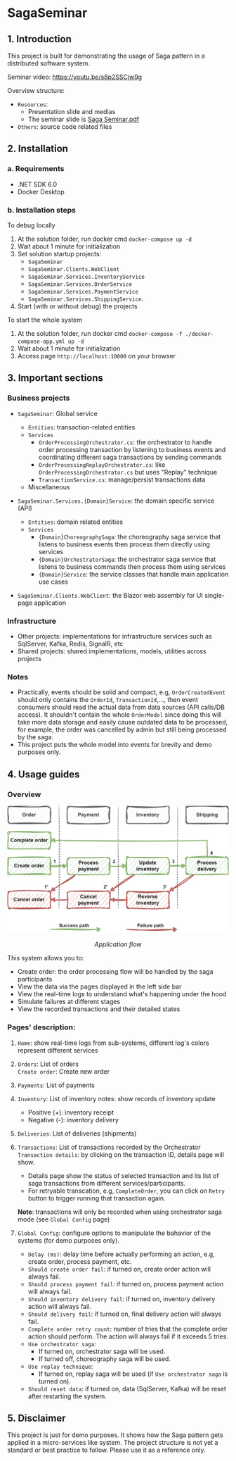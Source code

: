 # SagaSeminar

## 1. Introduction
This project is built for demonstrating the usage of Saga pattern in a distributed software system.

Seminar video: https://youtu.be/s8p2SSCjw9g

Overview structure:
+ `Resources`: 
  + Presentation slide and medias
  + The seminar slide is [Saga Seminar.pdf](/Resources/Saga%20Seminar.pdf)
+ `Others`: source code related files

## 2. Installation
### a. Requirements
+ .NET SDK 6.0
+ Docker Desktop
### b. Installation steps

To debug locally
1. At the solution folder, run docker cmd `docker-compose up -d`
2. Wait about 1 minute for initialization
3. Set solution startup projects: 
   + `SagaSeminar`
   + `SagaSeminar.Clients.WebClient`
   + `SagaSeminar.Services.InventoryService`
   + `SagaSeminar.Services.OrderService`
   + `SagaSeminar.Services.PaymentService`
   + `SagaSeminar.Services.ShippingService`.
4. Start (with or without debug) the projects 

To start the whole system
1. At the solution folder, run docker cmd `docker-compose -f ./docker-compose-app.yml up -d`
2. Wait about 1 minute for initialization
3. Access page `http://localhost:10000` on your browser

## 3. Important sections

### Business projects
+ `SagaSeminar`: Global service
  + `Entities`: transaction-related entities
  + `Services`
    + `OrderProcessingOrchestrator.cs`: the orchestrator to handle order processing transaction by listening to business events and coordinating different saga transactions by sending commands 
    + `OrderProcessingReplayOrchestrator.cs`: like `OrderProcessingOrchestrator.cs` but uses "Replay" technique  
    + `TransactionService.cs`: manage/persist transactions data
  + Miscellaneous

+ `SagaSeminar.Services.{Domain}Service`: the domain specific service (API)
  + `Entities`: domain related entities
  + `Services`
    + `{Domain}ChoreographySaga`: the choreography saga service that listens to business events then process them directly using services
    + `{Domain}OrchestratorSaga`: the orchestrator saga service that listens to business commands then process them using services
    + `{Domain}Service`: the service classes that handle main application use cases

+ `SagaSeminar.Clients.WebClient`: the Blazor web assembly for UI single-page application

### Infrastructure
+ Other projects: implementations for infrastructure services such as SqlServer, Kafka, Redis, SignalR, etc
+ Shared projects: shared implementations, models, utilities across projects

### Notes
+ Practically, events should be solid and compact, e.g, `OrderCreatedEvent` should only contains the `OrderId`, `TransactionId`,..., then event consumers should read the actual data from data sources (API calls/DB access). It shouldn't contain the whole `OrderModel` since doing this will take more data storage and easily cause outdated data to be processed, for example, the order was cancelled by admin but still being processed by the saga.
+ This project puts the whole model into events for brevity and demo purposes only.

## 4. Usage guides
### Overview
<img src="Resources/Medias/application-flow.jpg" alt="application-flow" />
<p style="text-align:center;font-style:italic">Application flow</p>

This system allows you to:
+ Create order: the order processing flow will be handled by the saga participants 
+ View the data via the pages displayed in the left side bar
+ View the real-time logs to understand what's happening under the hood
+ Simulate failures at different stages
+ View the recorded transactions and their detailed states

### Pages' description:
1. `Home`: show real-time logs from sub-systems, different log's colors represent different services
2. `Orders`: List of orders<br/>
   `Create order`: Create new order
3. `Payments`: List of payments
4. `Inventory`: List of inventory notes: show records of inventory update
   + Positive (+): inventory receipt
   + Negative (-): inventory delivery
5. `Deliveries`: List of deliveries (shipments)
6. `Transactions`: List of transactions recorded by the Orchestrator<br/>
   `Transaction details`: by clicking on the transaction ID, details page will show. 
   + Details page show the status of selected transaction and its list of saga transactions from different services/participants. 
   + For retryable transcation, e.g, `CompleteOrder`, you can click on `Retry` button to trigger running that transaction again.
   
   **Note**: transactions will only be recorded when using orchestrator saga mode (see `Global Config` page)
7. `Global Config`: configure options to manipulate the bahavior of the systems (for demo purposes only).
   + `Delay (ms)`: delay time before actually performing an action, e.g, create order, process payment, etc.
   + `Should create order fail`: if turned on, create order action will always fail.
   + `Should process payment fail`: if turned on, process payment action will always fail.
   + `Should inventory delivery fail`: if turned on, inventory delivery action will always fail.
   + `Should delivery fail`: if turned on, final delivery action will always fail.
   + `Complete order retry count`: number of tries that the complete order action should perform. The action will always fail if it exceeds 5 tries.
   + `Use orchestrator saga`: 
     + If turned on, orchestrator saga will be used.
     + If turned off, choreography saga will be used.
   + `Use replay technique`: 
     + If turned on, replay saga will be used (if `Use orchestrator saga` is turned on).
   + `Should reset data`: if turned on, data (SqlServer, Kafka) will be reset after restarting the system.

## 5. Disclaimer
This project is just for demo purposes. It shows how the Saga pattern gets applied in a micro-services like system. The project structure is not yet a standard or best practice to follow. Please use it as a reference only.
